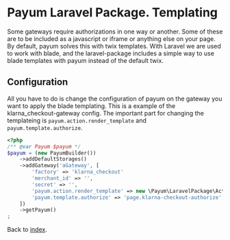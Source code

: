 # Payum Laravel Package. Templating

Some gateways require authorizations in one way or another. Some of these are to be included as a javascript
or iframe or anything else on your page. By default, payum solves this with twix templates. With Laravel
we are used to work with blade, and the laravel-package includes a simple way to use blade templates
with payum instead of the default twix.

## Configuration

All you have to do is change the configuration of payum on the gateway you want to apply the blade templating.
This is a example of the klarna_checkout-gateway config. The important part for changing the templateing is
`payum.action.render_template` and `payum.template.authorize`.

```php
<?php
/** @var Payum $payum */
$payum = (new PayumBuilder())
    ->addDefaultStorages()
    ->addGateway('aGateway', [
        'factory' => 'klarna_checkout'
        'merchant_id' => '',
        'secret' => '',
        'payum.action.render_template' => new \Payum\LaravelPackage\Action\RenderTemplateAction(), // Activates blade templating
        'payum.template.authorize' => 'page.klarna-checkout-authorize', // Your custom blade-template
    ])
    ->getPayum()
;
```

Back to [index](../index.md).